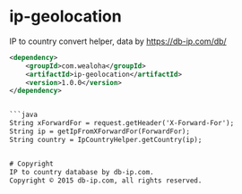 # ip-geolocation
IP to country convert helper, data by https://db-ip.com/db/

```xml
<dependency>
    <groupId>com.wealoha</groupId>
    <artifactId>ip-geolocation</artifactId>
    <version>1.0.0</version>
</dependency>


```java
String xForwardFor = request.getHeader('X-Forward-For');
String ip = getIpFromXForwardFor(ForwardFor);
String country = IpCountryHelper.getCountry(ip);


# Copyright
IP to country database by db-ip.com. 
Copyright © 2015 db-ip.com, all rights reserved.